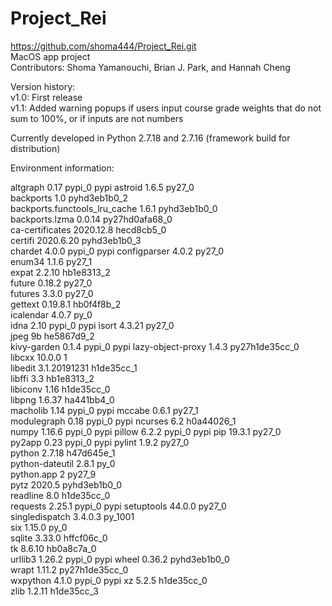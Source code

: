 # Project_Rei
https://github.com/shoma444/Project_Rei.git  
MacOS app project  
Contributors: Shoma Yamanouchi, Brian J. Park, and Hannah Cheng  
  
Version history:  
v1.0: First release  
v1.1: Added warning popups if users input course grade weights that do not sum to 100%, or if inputs are not numbers  
  
Currently developed in Python 2.7.18 and 2.7.16 (framework build for distribution)

Environment information:

altgraph                  0.17                     pypi_0    pypi
astroid                   1.6.5                    py27_0  
backports                 1.0                pyhd3eb1b0_2  
backports.functools_lru_cache 1.6.1              pyhd3eb1b0_0  
backports.lzma            0.0.14           py27hd0afa68_0  
ca-certificates           2020.12.8            hecd8cb5_0  
certifi                   2020.6.20          pyhd3eb1b0_3  
chardet                   4.0.0                    pypi_0    pypi
configparser              4.0.2                    py27_0  
enum34                    1.1.6                    py27_1  
expat                     2.2.10               hb1e8313_2  
future                    0.18.2                   py27_0  
futures                   3.3.0                    py27_0  
gettext                   0.19.8.1             hb0f4f8b_2  
icalendar                 4.0.7                      py_0  
idna                      2.10                     pypi_0    pypi
isort                     4.3.21                   py27_0  
jpeg                      9b                   he5867d9_2  
kivy-garden               0.1.4                    pypi_0    pypi
lazy-object-proxy         1.4.3            py27h1de35cc_0  
libcxx                    10.0.0                        1  
libedit                   3.1.20191231         h1de35cc_1  
libffi                    3.3                  hb1e8313_2  
libiconv                  1.16                 h1de35cc_0  
libpng                    1.6.37               ha441bb4_0  
macholib                  1.14                     pypi_0    pypi
mccabe                    0.6.1                    py27_1  
modulegraph               0.18                     pypi_0    pypi
ncurses                   6.2                  h0a44026_1  
numpy                     1.16.6                   pypi_0    pypi
pillow                    6.2.2                    pypi_0    pypi
pip                       19.3.1                   py27_0  
py2app                    0.23                     pypi_0    pypi
pylint                    1.9.2                    py27_0  
python                    2.7.18               h47d645e_1  
python-dateutil           2.8.1                      py_0  
python.app                2                        py27_9  
pytz                      2020.5             pyhd3eb1b0_0  
readline                  8.0                  h1de35cc_0  
requests                  2.25.1                   pypi_0    pypi
setuptools                44.0.0                   py27_0  
singledispatch            3.4.0.3                 py_1001  
six                       1.15.0                     py_0  
sqlite                    3.33.0               hffcf06c_0  
tk                        8.6.10               hb0a8c7a_0  
urllib3                   1.26.2                   pypi_0    pypi
wheel                     0.36.2             pyhd3eb1b0_0  
wrapt                     1.11.2           py27h1de35cc_0  
wxpython                  4.1.0                    pypi_0    pypi
xz                        5.2.5                h1de35cc_0  
zlib                      1.2.11               h1de35cc_3 
